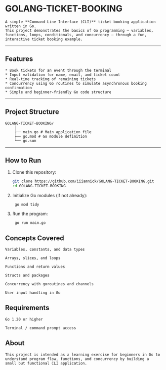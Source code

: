 # GOLANG-TICKET-BOOKING

    A simple **Command-Line Interface (CLI)** ticket booking application written in Go.  
    This project demonstrates the basics of Go programming — variables, functions, loops, conditionals, and concurrency — through a fun, interactive ticket booking example.

---

##  Features

    * Book tickets for an event through the terminal
    * Input validation for name, email, and ticket count
    * Real-time tracking of remaining tickets
    * Concurrency using Go routines to simulate asynchronous booking confirmation
    * Simple and beginner-friendly Go code structure

---

##  Project Structure

    GOLANG-TICKET-BOOKING/
        │
        ├── main.go # Main application file
        ├── go.mod # Go module definition
        └── go.sum

---

##  How to Run

1. Clone this repository:

   ```bash
   git clone https://github.com/iiiamnick/GOLANG-TICKET-BOOKING.git
   cd GOLANG-TICKET-BOOKING
2. Initialize Go modules (if not already):

        go mod tidy


3. Run the program:

        go run main.go

## Concepts Covered

    Variables, constants, and data types

    Arrays, slices, and loops

    Functions and return values

    Structs and packages

    Concurrency with goroutines and channels

    User input handling in Go

## Requirements

    Go 1.20 or higher

    Terminal / command prompt access

## About

    This project is intended as a learning exercise for beginners in Go to understand program flow, functions, and concurrency by building a small but functional CLI application.
